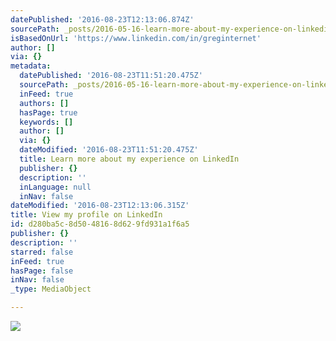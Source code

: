 ```yaml
---
datePublished: '2016-08-23T12:13:06.874Z'
sourcePath: _posts/2016-05-16-learn-more-about-my-experience-on-linkedin.md
isBasedOnUrl: 'https://www.linkedin.com/in/greginternet'
author: []
via: {}
metadata:
  datePublished: '2016-08-23T11:51:20.475Z'
  sourcePath: _posts/2016-05-16-learn-more-about-my-experience-on-linkedin.md
  inFeed: true
  authors: []
  hasPage: true
  keywords: []
  author: []
  via: {}
  dateModified: '2016-08-23T11:51:20.475Z'
  title: Learn more about my experience on LinkedIn
  publisher: {}
  description: ''
  inLanguage: null
  inNav: false
dateModified: '2016-08-23T12:13:06.315Z'
title: View my profile on LinkedIn
id: d280ba5c-8d50-4816-8d62-9fd931a1f6a5
publisher: {}
description: ''
starred: false
inFeed: true
hasPage: false
inNav: false
_type: MediaObject

---
```

![](https://the-grid-user-content.s3-us-west-2.amazonaws.com/56763dcf-ce27-499e-a7f9-47c5004ca1a8.jpg)